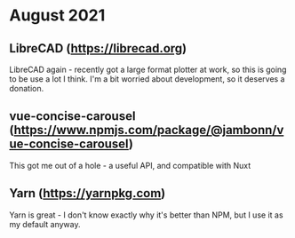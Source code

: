 # August 2021

## LibreCAD (https://librecad.org)

LibreCAD again - recently got a large format plotter at work, so this is going to be use a lot I think.
I'm a bit worried about development, so it deserves a donation.

## vue-concise-carousel (https://www.npmjs.com/package/@jambonn/vue-concise-carousel)

This got me out of a hole - a useful API, and compatible with Nuxt

## Yarn (https://yarnpkg.com)

Yarn is great - I don't know exactly why it's better than NPM, but I use it as my default anyway.

